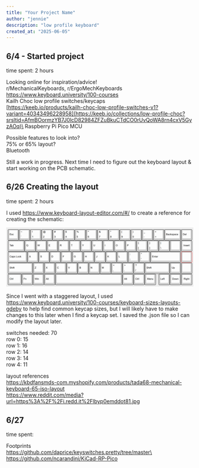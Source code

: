 ```yaml
---
title: "Your Project Name"
author: "jennie"
description: "low profile keyboard"
created_at: "2025-06-05"
---
```


## 6/4 - Started project
time spent: 2 hours

Looking online for inspiration/advice!\
r/MechanicalKeyboards, r/ErgoMechKeyboards\
https://www.keyboard.university/100-courses \
Kailh Choc low profile switches/keycaps \
[https://keeb.io/products/kailh-choc-low-profile-switches-v1?variant=40343496228958](https://keeb.io/collections/low-profile-choc?srsltid=AfmBOormzYB7J0lcD82984ZFZuBkuCTdCO0rUvQoWA8rn4cxV5GyzAOq)\
Raspberry Pi Pico MCU

Possible features to look into?\
75% or 65% layout?\
Bluetooth
 
Still a work in progress. Next time I need to figure out the keyboard layout & start working on the PCB schematic.


## 6/26 Creating the layout
time spent: 2 hours

I used https://www.keyboard-layout-editor.com/#/ to create a reference for creating the schematic:

![Initial keyboard layout](layout-1.png)

Since I went with a staggered layout, I used https://www.keyboard.university/100-courses/keyboard-sizes-layouts-gdeby to help find common keycap sizes, but I will likely have to make changes to this later when I find a keycap set. I saved the .json file so I can modify the layout later.

switches needed: 70\
row 0: 15\
row 1: 16\
row 2: 14\
row 3: 14\
row 4: 11

layout references\
https://kbdfansmds-com.myshopify.com/products/tada68-mechanical-keyboard-65-iso-layout \
https://www.reddit.com/media?url=https%3A%2F%2Fi.redd.it%2Flbyp0emddot81.jpg

## 6/27
time spent: 

Footprints\
https://github.com/daprice/keyswitches.pretty/tree/master\
https://github.com/ncarandini/KiCad-RP-Pico

